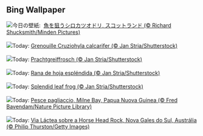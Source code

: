 ## Bing Wallpaper
![](https://www.bing.com/th?id=OHR.ShetlandGannets_JA-JP3345232589_UHD.jpg&w=1000)今日の壁紙: &nbsp;[魚を狙うシロカツオドリ, スコットランド (© Richard Shucksmith/Minden Pictures)](https://www.bing.com/th?id=OHR.ShetlandGannets_JA-JP3345232589_UHD.jpg)
<br><br/>
![](https://www.bing.com/th?id=OHR.SplendidFrog_FR-FR6442943512_UHD.jpg&w=1000)Today: [Grenouille Cruziohyla calcarifer (© Jan Stria/Shutterstock)](https://www.bing.com/th?id=OHR.SplendidFrog_FR-FR6442943512_UHD.jpg)
<br><br/>
![](https://www.bing.com/th?id=OHR.SplendidFrog_DE-DE7801241876_UHD.jpg&w=1000)Today: [Prachtgreiffrosch (© Jan Stria/Shutterstock)](https://www.bing.com/th?id=OHR.SplendidFrog_DE-DE7801241876_UHD.jpg)
<br><br/>
![](https://www.bing.com/th?id=OHR.SplendidFrog_ES-ES0147065495_UHD.jpg&w=1000)Today: [Rana de hoja espléndida (© Jan Stria/Shutterstock)](https://www.bing.com/th?id=OHR.SplendidFrog_ES-ES0147065495_UHD.jpg)
<br><br/>
![](https://www.bing.com/th?id=OHR.SplendidFrog_EN-GB1133553624_UHD.jpg&w=1000)Today: [Splendid leaf frog (© Jan Stria/Shutterstock)](https://www.bing.com/th?id=OHR.SplendidFrog_EN-GB1133553624_UHD.jpg)
<br><br/>
![](https://www.bing.com/th?id=OHR.MaroonClownfish_IT-IT1939766498_UHD.jpg&w=1000)Today: [Pesce pagliaccio, Milne Bay, Papua Nuova Guinea (© Fred Bavendam/Nature Picture Library)](https://www.bing.com/th?id=OHR.MaroonClownfish_IT-IT1939766498_UHD.jpg)
<br><br/>
![](https://www.bing.com/th?id=OHR.HorseheadRock_PT-BR5419648033_UHD.jpg&w=1000)Today: [Via Láctea sobre a Horse Head Rock, Nova Gales do Sul, Austrália (© Philip Thurston/Getty Images)](https://www.bing.com/th?id=OHR.HorseheadRock_PT-BR5419648033_UHD.jpg)
<br><br/>
